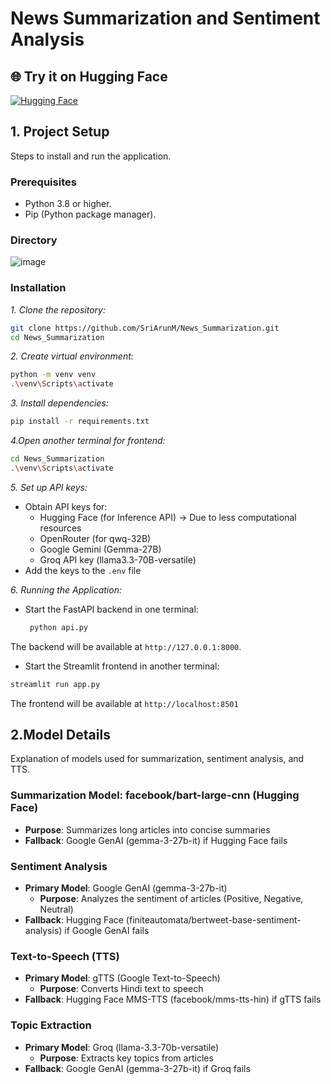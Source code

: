 # News Summarization and Sentiment Analysis

## 🌐 Try it on Hugging Face  
[![Hugging Face](https://img.shields.io/badge/Hugging%20Face-FFCC4D?style=flat&logo=huggingface&logoColor=black)](https://huggingface.co/spaces/SriArun/NewsSummarization)

## 1. Project Setup
Steps to install and run the application.

### Prerequisites
- Python 3.8 or higher.  
- Pip (Python package manager).

### Directory
![image](https://github.com/user-attachments/assets/c574e620-2f8b-466c-9f50-05d0417faea0)

### Installation
*1. Clone the repository:*
   ```bash
   git clone https://github.com/SriArunM/News_Summarization.git
   cd News_Summarization
```
*2. Create virtual environment:*
   ```bash
   python -m venv venv
   .\venv\Scripts\activate
```
*3. Install dependencies:*
   ```bash
   pip install -r requirements.txt
```
*4.Open another terminal for frontend:*
   ```bash
 cd News_Summarization
 .\venv\Scripts\activate
```

*5. Set up API keys:*
- Obtain API keys for:
  - Hugging Face (for Inference API) → Due to less computational resources
  - OpenRouter (for qwq-32B)
  - Google Gemini (Gemma-27B)
  - Groq API key (llama3.3-70B-versatile)
- Add the keys to the `.env` file

*6. Running the Application:*
- Start the FastAPI backend in one terminal:
  
     ```bash
      python api.py
    ```

The backend will be available at `http://127.0.0.1:8000`.

- Start the Streamlit frontend in another terminal:

```bash
streamlit run app.py
```
The frontend will be available at `http://localhost:8501`


## 2.Model Details
Explanation of models used for summarization, sentiment analysis, and TTS.

### Summarization Model: facebook/bart-large-cnn (Hugging Face)
- **Purpose**: Summarizes long articles into concise summaries
- **Fallback**: Google GenAI (gemma-3-27b-it) if Hugging Face fails

### Sentiment Analysis
- **Primary Model**: Google GenAI (gemma-3-27b-it)
  - **Purpose**: Analyzes the sentiment of articles (Positive, Negative, Neutral)
- **Fallback**: Hugging Face (finiteautomata/bertweet-base-sentiment-analysis) if Google GenAI fails

### Text-to-Speech (TTS)
- **Primary Model**: gTTS (Google Text-to-Speech)
  - **Purpose**: Converts Hindi text to speech
- **Fallback**: Hugging Face MMS-TTS (facebook/mms-tts-hin) if gTTS fails

### Topic Extraction
- **Primary Model**: Groq (llama-3.3-70b-versatile)
  - **Purpose**: Extracts key topics from articles
- **Fallback**: Google GenAI (gemma-3-27b-it) if Groq fails

